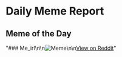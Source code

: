 # Daily Meme Report

## Meme of the Day
"### Me_irl\n\n![Meme](https://i.redd.it/njfzkvfjoeqf1.png)\n\n[View on Reddit](https://redd.it/1nmd2ku)"
